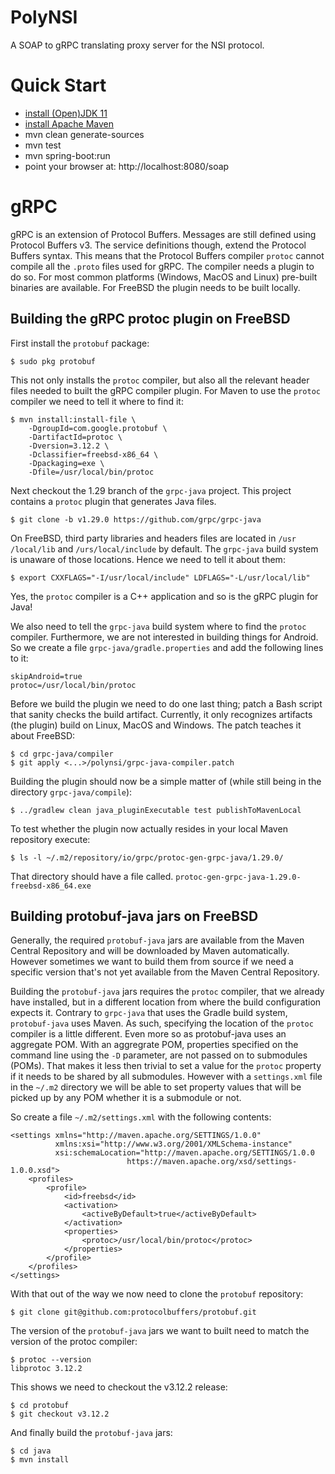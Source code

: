 # PolyNSI

A SOAP to gRPC translating proxy server for the NSI protocol.

# Quick Start

* [install (Open)JDK 11](https://openjdk.java.net/)
* [install Apache Maven](http://maven.apache.org/install.html})
* mvn clean generate-sources
* mvn test
* mvn spring-boot:run
* point your browser at: http://localhost:8080/soap

# gRPC

gRPC is an extension of Protocol Buffers. Messages are still defined using
Protocol Buffers v3. The service definitions though, extend the Protocol
Buffers syntax. This means that the Protocol Buffers compiler `protoc`
cannot compile all the `.proto` files used for gRPC. The compiler needs a
plugin to do so. For most common platforms (Windows, MacOS and Linux)
pre-built binaries are available. For FreeBSD the plugin needs to be
built locally.

## Building the gRPC protoc plugin on FreeBSD

First install the `protobuf` package:

    $ sudo pkg protobuf
    
This not only installs the `protoc` compiler, but also all the relevant
header files needed to built the gRPC compiler plugin. For Maven to use the
`protoc` compiler we need to tell it where to find it:

    $ mvn install:install-file \
        -DgroupId=com.google.protobuf \
        -DartifactId=protoc \
        -Dversion=3.12.2 \
        -Dclassifier=freebsd-x86_64 \
        -Dpackaging=exe \
        -Dfile=/usr/local/bin/protoc

Next checkout the 1.29 branch of the `grpc-java` project. This project
contains a `protoc` plugin that generates Java files.

    $ git clone -b v1.29.0 https://github.com/grpc/grpc-java
    
On FreeBSD, third party libraries and headers files are located in `/usr
/local/lib` and `/urs/local/include` by default. The `grpc-java` build
system is unaware of those locations. Hence we need to tell it about them:

    $ export CXXFLAGS="-I/usr/local/include" LDFLAGS="-L/usr/local/lib"
    
Yes, the `protoc` compiler is a C++ application and so is the gRPC
plugin for Java!
 
We also need to tell the `grpc-java` build system where to find the
`protoc` compiler. Furthermore, we are not interested in building things
for Android. So we create a file `grpc-java/gradle.properties` and add
the following lines to it:
 
    skipAndroid=true
    protoc=/usr/local/bin/protoc
    
Before we build the plugin we need to do one last thing; patch a
Bash script that sanity checks the build artifact. Currently, it only
recognizes artifacts (the plugin) build on Linux, MacOS and
Windows. The patch teaches it about FreeBSD:

    $ cd grpc-java/compiler
    $ git apply <...>/polynsi/grpc-java-compiler.patch
 
Building the plugin should now be a simple matter of (while still being
in the directory `grpc-java/compile`):

    $ ../gradlew clean java_pluginExecutable test publishToMavenLocal

To test whether the plugin now actually resides in your local Maven 
repository execute:

    $ ls -l ~/.m2/repository/io/grpc/protoc-gen-grpc-java/1.29.0/
    
That directory should have a file called.
`protoc-gen-grpc-java-1.29.0-freebsd-x86_64.exe`

## Building protobuf-java jars on FreeBSD

Generally, the required `protobuf-java` jars are available from the Maven Central
Repository and will be downloaded by Maven automatically. However sometimes we
want to build them from source if we need a specific version that's not yet
available from the Maven Central Repository. 

Building the `protobuf-java` jars requires the `protoc` compiler, that we
already have installed, but in a different location from where the build
configuration expects it. Contrary to `grpc-java` that uses the Gradle build
system, `protobuf-java` uses Maven. As such, specifying the location of the
`protoc` compiler is a little different. Even more so as protobuf-java uses an
aggregate POM. With an aggregrate POM, properties specified on the command line
using the `-D` parameter, are not passed on to submodules (POMs). That makes it
less then trivial to set a value for the `protoc` property if it needs to be
shared by all submodules. However with a `settings.xml` file in the `~/.m2`
directory we will be able to set property values that will be picked up by any
POM whether it is a submodule or not.

So create a file `~/.m2/settings.xml` with the following contents:

    <settings xmlns="http://maven.apache.org/SETTINGS/1.0.0"
              xmlns:xsi="http://www.w3.org/2001/XMLSchema-instance"
              xsi:schemaLocation="http://maven.apache.org/SETTINGS/1.0.0
                              https://maven.apache.org/xsd/settings-1.0.0.xsd">
        <profiles>
            <profile>
                <id>freebsd</id>
                <activation>
                    <activeByDefault>true</activeByDefault>
                </activation>
                <properties>
                    <protoc>/usr/local/bin/protoc</protoc>
                </properties>
            </profile>
        </profiles>
    </settings>

With that out of the way we now need to clone the `protobuf` repository:

    $ git clone git@github.com:protocolbuffers/protobuf.git

The version of the `protobuf-java` jars we want to built need to match the
version of the protoc compiler:

    $ protoc --version
    libprotoc 3.12.2

This shows we need to checkout the v3.12.2 release:

    $ cd protobuf
    $ git checkout v3.12.2
    
And finally build the `protobuf-java` jars:

    $ cd java
    $ mvn install

